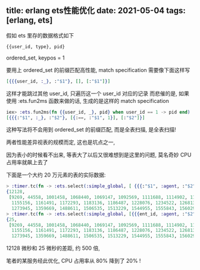 title: erlang ets性能优化
date: 2021-05-04
tags: [erlang, ets]
---

假如 ets 里存的数据格式如下
```
{{user_id, type}, pid}
```
ordered_set, keypos = 1

要用上 ordered_set 的前缀匹配高性能, match specification 需要像下面这样写
```elixir
[{{{user_id, :_}, :"$1"}, [], [:"$1"]}]
```
这样才能跳过其他 user_id, 只遍历这一个 user_id 对应的记录
而悲催的是, 如果使用 :ets.fun2ms 函数来做的话, 生成的是这样的 match specification
```elixir
iex> :ets.fun2ms(fn {{user_id, _}, pid} when user_id == 1 -> pid end)
[{{{:"$1", :_}, :"$2"}, [{:==, :"$1", 1}], [:"$2"]}]
```
这种写法将不会用到 ordered_set 的前缀匹配, 而是全表扫描, 是全表扫描!

两者性能差异视表的规模而定, 这也是坑点之一,

因为表小的时候看不出来, 等表大了以后又很难想到是这里的问题, 莫名奇妙 CPU 占用率就飙上去了

下面是一个大约 20 万元素的表的实际数据:

```elixir
> :timer.tc(fn -> :ets.select(:simple_global, [ {{{:"$1", :agent, :"$2"}, :_, :_, :_, :_}, [{:==, :"$1", ent_id}], [:"$2"]} ]) end)
{12128,
 [9269, 44558, 1001458, 1068440, 1069147, 1092569, 1111688, 1114902, 1118485,
  1155156, 1161491, 1172293, 1183136, 1186487, 1228076, 1234522, 1268137,
  1273945, 1359669, 1488611, 1506535, 1513229, 1544955, 1555843, 1560291]}
> :timer.tc(fn -> :ets.select(:simple_global, [{{{ent_id, :agent, :"$2"}, :_, :_, :_, :_}, [], [:"$2"]}]) end)
{25,
 [9269, 44558, 1001458, 1068440, 1069147, 1092569, 1111688, 1114902, 1118485,
  1155156, 1161491, 1172293, 1183136, 1186487, 1228076, 1234522, 1268137,
  1273945, 1359669, 1488611, 1506535, 1513229, 1544955, 1555843, 1560291]}
```

12128 微秒和 25 微秒的差距, 约 500 倍,

笔者的某服务经此优化, CPU 占用率从 80% 降到了 20% !

